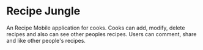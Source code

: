 # Recipe Jungle

An Recipe Mobile application for cooks.
Cooks can add, modify, delete recipes and also can see other peoples recipes.
Users can comment, share and like other people's recipes.
